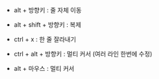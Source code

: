 - alt + 방향키 : 줄 자체 이동

- alt + shift + 방향키 : 복제

- ctrl + x : 한 줄 잘라내기

- ctrl + alt + 방향키 : 멀티 커서 (여러 라인 한번에 수정)

- alt + 마우스 : 멀티 커서

